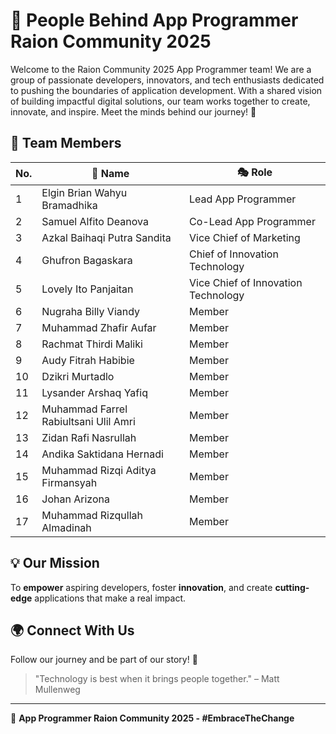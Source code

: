 # 🚀 People Behind App Programmer Raion Community 2025

Welcome to the Raion Community 2025 App Programmer team! We are a group of passionate developers, innovators, and tech enthusiasts dedicated to pushing the boundaries of application development. With a shared vision of building impactful digital solutions, our team works together to create, innovate, and inspire. Meet the minds behind our journey! 🎯

## 🌟 Team Members

| No. | 👤 Name | 🎭 Role |
|----|------------------------------|--------------------------------|
| 1  | Elgin Brian Wahyu Bramadhika | Lead App Programmer |
| 2  | Samuel Alfito Deanova | Co-Lead App Programmer |
| 3  | Azkal Baihaqi Putra Sandita | Vice Chief of Marketing |
| 4  | Ghufron Bagaskara | Chief of Innovation Technology |
| 5  | Lovely Ito Panjaitan | Vice Chief of Innovation Technology |
| 6  | Nugraha Billy Viandy | Member |
| 7  | Muhammad Zhafir Aufar | Member |
| 8  | Rachmat Thirdi Maliki | Member |
| 9  | Audy Fitrah Habibie | Member |
| 10 | Dzikri Murtadlo | Member |
| 11 | Lysander Arshaq Yafiq | Member |
| 12 | Muhammad Farrel Rabiultsani Ulil Amri | Member |
| 13 | Zidan Rafi Nasrullah | Member |
| 14 | Andika Saktidana Hernadi | Member |
| 15 | Muhammad Rizqi Aditya Firmansyah | Member |
| 16 | Johan Arizona | Member |
| 17 | Muhammad Rizqullah Almadinah | Member |

## 💡 Our Mission
To **empower** aspiring developers, foster **innovation**, and create **cutting-edge** applications that make a real impact.

## 🌍 Connect With Us
Follow our journey and be part of our story! 🚀

> "Technology is best when it brings people together." – Matt Mullenweg

---
🎯 **App Programmer Raion Community 2025 - #EmbraceTheChange**
